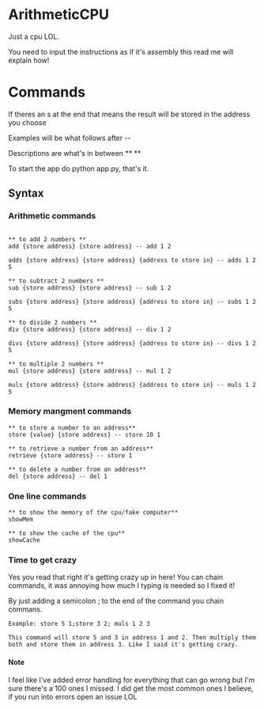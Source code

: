# ArithmeticCPU

Just a cpu LOL.

You need to input the instructions as if it's assembly this read me will explain how!

# Commands

If theres an s at the end that means the result will be stored in the address you choose

Examples will be what follows after --

Descriptions are what's in between \*\* \*\*

To start the app do python app.py, that's it.

## Syntax

### Arithmetic commands

```

** to add 2 numbers **
add {store address} {store address} -- add 1 2

adds {store address} {store address} {address to store in} -- adds 1 2 5

** to subtract 2 numbers **
sub {store address} {store address} -- sub 1 2

subs {store address} {store address} {address to store in} -- subs 1 2 5

** to divide 2 numbers **
div {store address} {store address} -- div 1 2

divs {store address} {store address} {address to store in} -- divs 1 2 5

** to multiple 2 numbers **
mul {store address} {store address} -- mul 1 2

muls {store address} {store address} {address to store in} -- muls 1 2 5
```

### Memory mangment commands

```
** to store a number to an address**
store {value} {store address} -- store 10 1

** to retrieve a number from an address**
retrieve {store address} -- store 1

** to delete a number from an address**
del {store address} -- del 1
```

### One line commands

```
** to show the memory of the cpu/fake computer**
showMem

** to show the cache of the cpu**
showCache
```

### Time to get crazy

Yes you read that right it's getting crazy up in here! You can chain commands, it was annoying how much I typing is needed so I fixed it!

By just adding a semicolon ; to the end of the command you chain commans.

```
Example: store 5 1;store 3 2; muls 1 2 3

This command will store 5 and 3 in address 1 and 2. Then multiply them both and store them in address 3. Like I said it's getting crazy.
```

#### Note

I feel like I've added error handling for everything that can go wrong but I'm sure there's a 100 ones I missed. I did get the most common ones I believe, if you run into errors open an issue LOL
